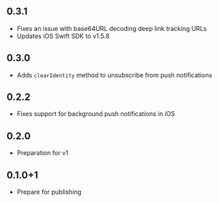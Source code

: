 ## 0.3.1
* Fixes an issue with base64URL decoding deep link tracking URLs
* Updates iOS Swift SDK to v1.5.8 

## 0.3.0
* Adds `clearIdentity` method to unsubscribe from push notifications

## 0.2.2
* Fixes support for background push notifications in iOS

## 0.2.0

* Preparation for v1

## 0.1.0+1

* Prepare for publishing
